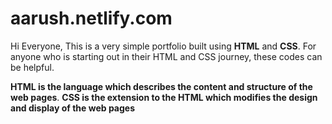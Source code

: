 # aarush.netlify.com

Hi Everyone, This is a very simple portfolio built using **HTML** and **CSS**. 
For anyone who is starting out in their HTML and CSS journey, these codes can be helpful.

**HTML is the language which describes the content and structure of the web pages**.
**CSS is the extension to the HTML which modifies the design and display of the web pages**
